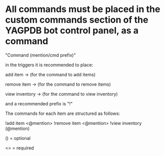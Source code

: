 # All commands must be placed in the custom commands section of the YAGPDB bot control panel, as a command
"Command (mention/cmd prefix)"

in the triggers it is recommended to place:

add item -> (for the command to add items)

remove item -> (for the command to remove items)

view inventory -> (for the command to view inventory)

and a recommended prefix is ​​"!"



The commands for each item are structured as follows:

!add item <@mention> <quantity> <object>
!remove item <@mention> <quantity> <object>
!view inventory (@mention)

() = optional

<> = required
